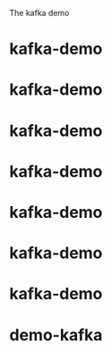 The kafka demo
# kafka-demo
# kafka-demo
# kafka-demo
# kafka-demo
# kafka-demo
# kafka-demo
# kafka-demo
# demo-kafka
